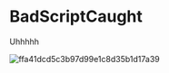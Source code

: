 # BadScriptCaught
Uhhhhh

![ffa41dcd5c3b97d99e1c8d35b1d17a39](https://user-images.githubusercontent.com/80386070/184857485-c3418d4f-56dc-49d5-873a-0922863d2731.jpg)
